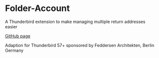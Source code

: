 Folder-Account
==============

A Thunderbird extension to make managing multiple return addresses easier

<a href="https://github.com/eykamp/Folder-Account">GitHub page</a>


Adaption for Thunderbird 57+ sponsored by Feddersen Architekten, Berlin Germany
